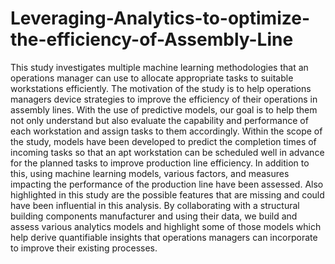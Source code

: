 # Leveraging-Analytics-to-optimize-the-efficiency-of-Assembly-Line
This study investigates multiple machine learning methodologies that an operations manager can use to allocate appropriate tasks to suitable workstations efficiently. The motivation of the study is to help operations managers device strategies to improve the efficiency of their operations in assembly lines. With the use of predictive models, our goal is to help them not only understand but also evaluate the capability and performance of each workstation and assign tasks to them accordingly. Within the scope of the study, models have been developed to predict the completion times of incoming tasks so that an apt workstation can be scheduled well in advance for the planned tasks to improve production line efficiency. In addition to this, using machine learning models, various factors, and measures impacting the performance of the production line have been assessed. Also highlighted in this study are the possible features that are missing and could have been influential in this analysis. By collaborating with a structural building components manufacturer and using their data, we build and assess various analytics models and highlight some of those models which help derive quantifiable insights that operations managers can incorporate to improve their existing processes.
